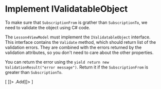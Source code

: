 Implement IValidatableObject
============================
To make sure that `SubscriptionFrom` is grather than `SubscriptionTo`, we need to validate the object using C# code.

The `Lesson4ViewModel` must implement the `IValidatableObject` interface. This interface contains the `Validate` method, which should return list of the validation errors.
They are combined with the errors returned by the validation attributes, so you don't need to care about the other properties.

You can return the error using the `yield return new ValidationResult("error message")`. Return it if the `SubscriptionFrom` is greater than `SubscriptionTo`.

[<sample Correct="../samples/ImplementIValidatableObjectCorrect.cs"
         Incorrect="../samples/ImplementIValidatableObjectIncorrect.cs"
         Validator="Lesson4Step13Validator">
    <allowedTypes>
        <allowedType><![CDATA[System.ComponentModel.DataAnnotations.EmailAddressAttribute]]></allowedType>
        <allowedType><![CDATA[System.ComponentModel.DataAnnotations.RequiredAttribute]]></allowedType>
        <allowedType><![CDATA[System.DateTime]]></allowedType>
        <allowedType><![CDATA[System.ComponentModel.DataAnnotations.IValidatableObject]]></allowedType>
        <allowedType><![CDATA[System.Collections.Generic.List<System.ComponentModel.DataAnnotations.ValidationResult>]]></allowedType>
        <allowedType><![CDATA[System.ComponentModel.DataAnnotations.ValidationResult]]></allowedType>
    </allowedTypes>
    <allowedMethods>
        <allowedMethod><![CDATA[System.Collections.Generic.List<System.ComponentModel.DataAnnotations.ValidationResult>.Add]]></allowedMethod>
    </allowedMethods>
</sample>]